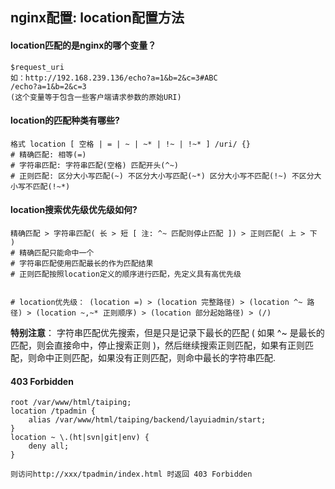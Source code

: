 ## nginx配置: location配置方法


#### location匹配的是nginx的哪个变量？
	$request_uri
	如：http://192.168.239.136/echo?a=1&b=2&c=3#ABC
	/echo?a=1&b=2&c=3
	(这个变量等于包含一些客户端请求参数的原始URI)

#### location的匹配种类有哪些?
	格式 location [ 空格 | = | ~ | ~* | !~ | !~* ] /uri/ {}
	# 精确匹配: 相等(=)
	# 字符串匹配: 字符串匹配(空格) 匹配开头(^~)
	# 正则匹配: 区分大小写匹配(~) 不区分大小写匹配(~*) 区分大小写不匹配(!~) 不区分大小写不匹配(!~*)

#### location搜索优先级优先级如何?
	精确匹配 > 字符串匹配( 长 > 短 [ 注: ^~ 匹配则停止匹配 ]) > 正则匹配( 上 > 下 )
	# 精确匹配只能命中一个
	# 字符串匹配使用匹配最长的作为匹配结果
	# 正则匹配按照location定义的顺序进行匹配，先定义具有高优先级


	# location优先级： (location =) > (location 完整路径) > (location ^~ 路径) > (location ~,~* 正则顺序) > (location 部分起始路径) > (/)

**特别注意**： 字符串匹配优先搜索，但是只是记录下最长的匹配 ( 如果 ^~ 是最长的匹配，则会直接命中，停止搜索正则 )，然后继续搜索正则匹配，如果有正则匹配，则命中正则匹配，如果没有正则匹配，则命中最长的字符串匹配.

#### 403 Forbidden
~~~
root /var/www/html/taiping;
location /tpadmin {
	alias /var/www/html/taiping/backend/layuiadmin/start;
}
location ~ \.(ht|svn|git|env) {
	deny all;
}

则访问http://xxx/tpadmin/index.html 时返回 403 Forbidden
~~~
